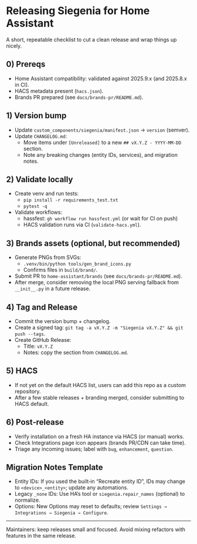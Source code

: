 # Releasing Siegenia for Home Assistant

A short, repeatable checklist to cut a clean release and wrap things up nicely.

## 0) Prereqs
- Home Assistant compatibility: validated against 2025.9.x (and 2025.8.x in CI).
- HACS metadata present (`hacs.json`).
- Brands PR prepared (see `docs/brands-pr/README.md`).

## 1) Version bump
- Update `custom_components/siegenia/manifest.json` → `version` (semver).
- Update `CHANGELOG.md`:
  - Move items under `[Unreleased]` to a new `## vX.Y.Z - YYYY-MM-DD` section.
  - Note any breaking changes (entity IDs, services), and migration notes.

## 2) Validate locally
- Create venv and run tests:
  - `pip install -r requirements_test.txt`
  - `pytest -q`
- Validate workflows:
  - hassfest: `gh workflow run hassfest.yml` (or wait for CI on push)
  - HACS validation runs via CI (`validate-hacs.yml`).

## 3) Brands assets (optional, but recommended)
- Generate PNGs from SVGs:
  - `.venv/bin/python tools/gen_brand_icons.py`
  - Confirms files in `build/brand/`.
- Submit PR to `home-assistant/brands` (see `docs/brands-pr/README.md`).
- After merge, consider removing the local PNG serving fallback from `__init__.py` in a future release.

## 4) Tag and Release
- Commit the version bump + changelog.
- Create a signed tag: `git tag -a vX.Y.Z -m "Siegenia vX.Y.Z" && git push --tags`.
- Create GitHub Release:
  - Title: `vX.Y.Z`
  - Notes: copy the section from `CHANGELOG.md`.

## 5) HACS
- If not yet on the default HACS list, users can add this repo as a custom repository.
- After a few stable releases + branding merged, consider submitting to HACS default.

## 6) Post‑release
- Verify installation on a fresh HA instance via HACS (or manual) works.
- Check Integrations page icon appears (brands PR/CDN can take time).
- Triage any incoming issues; label with `bug`, `enhancement`, `question`.

## Migration Notes Template
- Entity IDs: If you used the built‑in “Recreate entity ID”, IDs may change to `<device>_<entity>`; update any automations.
- Legacy `_none` IDs: Use HA’s tool or `siegenia.repair_names` (optional) to normalize.
- Options: New Options may reset to defaults; review `Settings → Integrations → Siegenia → Configure`.

---
Maintainers: keep releases small and focused. Avoid mixing refactors with features in the same release.
